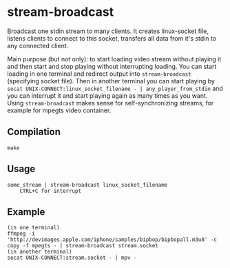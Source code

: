 # stream-broadcast
Broadcast one stdin stream to many clients. It creates linux-socket file, listens clients to connect to this socket, transfers all data from it's stdin to any connected client.

Main purpose (but not only): to start loading video stream without playing it and then start and stop playing without interrupting loading. You can start loading in one terminal and redirect output into `stream-broadcast` (specifying socket file). Then in another terminal you can start playing by `socat UNIX-CONNECT:linux_socket_filename - | any_player_from_stdin` and you can interrupt it and start playing again as many times as you want. Using `stream-broadcast` makes sense for self-synchronizing streams, for example for mpegts video container.

## Compilation
```
make
```
## Usage
```
some_stream | stream-broadcast linux_socket_filename
    CTRL+C for interrupt
```
## Example
```
(in one terminal)
ffmpeg -i 'http://devimages.apple.com/iphone/samples/bipbop/bipbopall.m3u8' -c copy -f mpegts - | stream-broadcast stream.socket
(in another terminal)
socat UNIX-CONNECT:stream.socket - | mpv -

```

